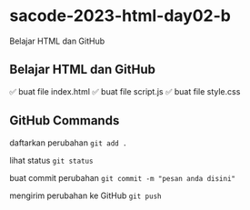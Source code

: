 # sacode-2023-html-day02-b
Belajar HTML dan GitHub

## Belajar HTML dan GitHub

✅ buat file index.html
✅ buat file script.js
✅ buat file style.css

## GitHub Commands

daftarkan perubahan
    ```
    git add .
    ```

lihat status
    ```
    git status
    ```

buat commit perubahan
    ```
    git commit -m "pesan anda disini"
    ```

mengirim perubahan ke GitHub
    ```
    git push
    ```
